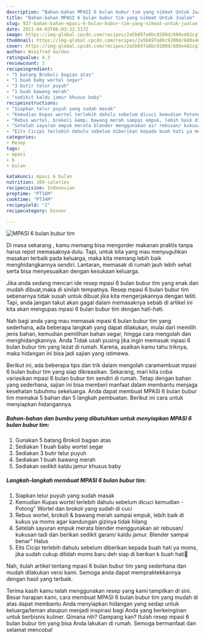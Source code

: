 ```yaml
---
description: "Bahan-bahan MPASI 6 bulan bubur tim yang nikmat Untuk Jualan"
title: "Bahan-bahan MPASI 6 bulan bubur tim yang nikmat Untuk Jualan"
slug: 927-bahan-bahan-mpasi-6-bulan-bubur-tim-yang-nikmat-untuk-jualan
date: 2021-04-03T06:03:33.517Z
image: https://img-global.cpcdn.com/recipes/2a5b697a8bc9280d/680x482cq70/mpasi-6-bulan-bubur-tim-foto-resep-utama.jpg
thumbnail: https://img-global.cpcdn.com/recipes/2a5b697a8bc9280d/680x482cq70/mpasi-6-bulan-bubur-tim-foto-resep-utama.jpg
cover: https://img-global.cpcdn.com/recipes/2a5b697a8bc9280d/680x482cq70/mpasi-6-bulan-bubur-tim-foto-resep-utama.jpg
author: Winifred Gordon
ratingvalue: 4.3
reviewcount: 3
recipeingredient:
- "5 batang Brokoli bagian atas"
- "1 buah baby wortel segar"
- "3 butir telur puyuh"
- "1 buah bawang merah"
- "sedikit kaldu jamur khusus baby"
recipeinstructions:
- "Siapkan telur puyuh yang sudah masak"
- "Kemudian Kupas wortel terlebih dahulu sebelum dicuci kemudian Potong&#34; Wortel dan brokoli yang sudah di cuci"
- "Rebus wortel, brokoli &amp; bawang merah sampai empuk, lebih baik di kukus ya moms agar kandungan gizinya tidak hilang"
- "Setelah sayuran empuk merata blender menggunakan air rebusan/ kukusan tadi dan berikan sedikit garam/ kaldu jamur. Blender sampai benar&#34; Halus"
- "Eits Cicipi terlebih dahulu sebelum diberikan kepada buah hati ya moms, jika sudah cukup dilidah moms baru deh siap di berikan k buah hati🥰"
categories:
- Resep
tags:
- mpasi
- 6
- bulan

katakunci: mpasi 6 bulan 
nutrition: 169 calories
recipecuisine: Indonesian
preptime: "PT16M"
cooktime: "PT34M"
recipeyield: "2"
recipecategory: Dinner

---
```



![MPASI 6 bulan bubur tim](https://img-global.cpcdn.com/recipes/2a5b697a8bc9280d/680x482cq70/mpasi-6-bulan-bubur-tim-foto-resep-utama.jpg)

Di masa  sekarang , kamu memang bisa mengorder makanan praktis tanpa harus repot memasaknya dulu. Tapi, untuk kita yang mau menyuguhkan masakan terbaik pada keluarga, maka kita memang lebih baik menghidangkannya sendiri. Lantaran, memasak di rumah jauh lebih sehat serta bisa menyesuaikan dengan kesukaan keluarga.

Jika anda sedang mencari ide resep mpasi 6 bulan bubur tim yang enak dan mudah dibuat,maka di sinilah tempatnya. Resep mpasi 6 bulan bubur tim  sebenarnya tidak susah untuk dibuat jika kita mengerjakannya dengan teliti. Tapi, anda jangan takut akan gagal dalam memasaknya 
sebab di artikel ini kita akan mengupas mpasi 6 bulan bubur tim dengan hati-hati.  



Nah bagi anda yang mau memasak mpasi 6 bulan bubur tim yang sederhana, ada beberapa langkah yang dapat dilakukan, mulai dari memilih jenis bahan, kemudian pemilihan bahan segar, hingga cara mengolah dan menghidangkannya. Anda Tidak usah pusing jika ingin memasak mpasi 6 bulan bubur tim yang lezat di rumah. Karena, asalkan kamu  tahu triknya, maka hidangan ini bisa jadi sajian yang istimewa.

Berikut ini, ada beberapa tips dan trik dalam mengolah caramembuat mpasi 6 bulan bubur tim yang siap dikreasikan. Sekarang, mari kita coba variasikan mpasi 6 bulan bubur tim sendiri di rumah. Tetap dengan bahan yang sederhana, sajian ini bisa memberi manfaat dalam membantu menjaga kesehatan tubuhmu sekeluarga. Anda dapat membuat MPASI 6 bulan bubur tim memakai 5 bahan dan 5 langkah pembuatan. Berikut ini cara untuk menyiapkan hidangannya.

<!--inarticleads1-->

##### Bahan-bahan dan bumbu yang dibutuhkan untuk menyiapkan MPASI 6 bulan bubur tim:

1. Gunakan 5 batang Brokoli bagian atas
1. Sediakan 1 buah baby wortel segar
1. Sediakan 3 butir telur puyuh
1. Sediakan 1 buah bawang merah
1. Sediakan sedikit kaldu jamur khusus baby




<!--inarticleads2-->

##### Langkah-langkah membuat MPASI 6 bulan bubur tim:

1. Siapkan telur puyuh yang sudah masak
1. Kemudian Kupas wortel terlebih dahulu sebelum dicuci kemudian - Potong&#34; Wortel dan brokoli yang sudah di cuci
1. Rebus wortel, brokoli &amp; bawang merah sampai empuk, lebih baik di kukus ya moms agar kandungan gizinya tidak hilang
1. Setelah sayuran empuk merata blender menggunakan air rebusan/ kukusan tadi dan berikan sedikit garam/ kaldu jamur. Blender sampai benar&#34; Halus
1. Eits Cicipi terlebih dahulu sebelum diberikan kepada buah hati ya moms, jika sudah cukup dilidah moms baru deh siap di berikan k buah hati🥰




Nah, itulah artikel tentang  mpasi 6 bulan bubur tim  yang sederhana dan mudah dilakukan versi kami. Semoga anda dapat mempraktekkannya dengan hasil yang terbaik. 

Terima kasih kamu telah menggunakan resep yang kami tampilkan di sini. Besar harapan kami, cara membuat  MPASI 6 bulan bubur tim yang mudah di atas dapat membantu Anda menyiapkan hidangan yang sedap untuk keluarga/teman ataupun menjadi inspirasi bagi Anda yang berkeinginan untuk berbisnis kuliner. Gimana nih? Gampang kan? Itulah resep mpasi 6 bulan bubur tim yang bisa Anda lakukan di rumah. Semoga bermanfaat dan selamat mencoba!

